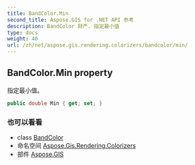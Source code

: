```yaml
---
title: BandColor.Min
second_title: Aspose.GIS for .NET API 参考
description: BandColor 财产. 指定最小值
type: docs
weight: 40
url: /zh/net/aspose.gis.rendering.colorizers/bandcolor/min/
---
```

## BandColor.Min property

指定最小值。

```csharp
public double Min { get; set; }
```

### 也可以看看

* class [BandColor](../)
* 命名空间 [Aspose.Gis.Rendering.Colorizers](../../bandcolor/)
* 部件 [Aspose.GIS](../../../)


